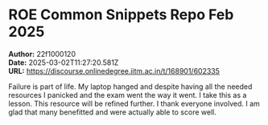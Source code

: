 # ROE Common Snippets Repo Feb 2025

**Author:** 22f1000120  
**Date:** 2025-03-02T11:27:20.581Z  
**URL:** https://discourse.onlinedegree.iitm.ac.in/t/168901/602335

Failure is part of life. My laptop hanged and despite having all the needed resources I panicked and the exam went the way it went. I take this as a lesson. This resource will be refined further. I thank everyone involved. I am glad that many benefitted and were actually able to score well.
